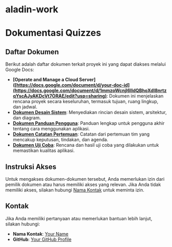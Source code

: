 # aladin-work
# Dokumentasi Quizzes

## Daftar Dokumen

Berikut adalah daftar dokumen terkait proyek ini yang dapat diakses melalui Google Docs:

- **[Operate and Manage a Cloud Server]([https://docs.google.com/document/d/your-doc-id](https://docs.google.com/document/d/1mmzoWcnjI6IldQBhoXdl8nrtzqYscAJyAKDcVt7ORAE/edit?usp=sharing)**: Dokumen ini menjelaskan rencana proyek secara keseluruhan, termasuk tujuan, ruang lingkup, dan jadwal.
- **[Dokumen Desain Sistem](https://docs.google.com/document/d/your-doc-id)**: Menyediakan rincian desain sistem, arsitektur, dan diagram.
- **[Dokumen Panduan Pengguna](https://docs.google.com/document/d/your-doc-id)**: Panduan lengkap untuk pengguna akhir tentang cara menggunakan aplikasi.
- **[Dokumen Catatan Pertemuan](https://docs.google.com/document/d/your-doc-id)**: Catatan dari pertemuan tim yang mencakup keputusan, tindakan, dan agenda.
- **[Dokumen Uji Coba](https://docs.google.com/document/d/your-doc-id)**: Rencana dan hasil uji coba yang dilakukan untuk memastikan kualitas aplikasi.

## Instruksi Akses

Untuk mengakses dokumen-dokumen tersebut, Anda memerlukan izin dari pemilik dokumen atau harus memiliki akses yang relevan. Jika Anda tidak memiliki akses, silakan hubungi [Nama Kontak](mailto:your-email@example.com) untuk meminta izin.

## Kontak

Jika Anda memiliki pertanyaan atau memerlukan bantuan lebih lanjut, silakan hubungi:
- **Nama Kontak**: [Your Name](mailto:your-email@example.com)
- **GitHub**: [Your GitHub Profile](https://github.com/username)

